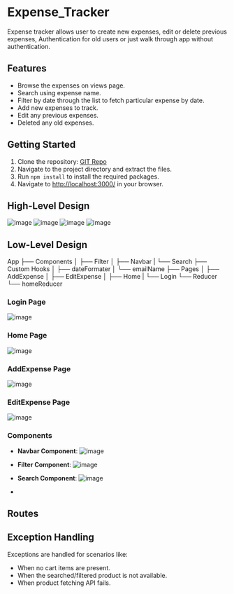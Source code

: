 # Expense_Tracker

Expense tracker allows user to create new expenses, edit or delete previous expenses, Authentication for old users or just walk through app without authentication.

## Features

- Browse the expenses on views page.
- Search using expense name.
- Filter by date through the list to fetch particular expense by date.
- Add new expenses to track.
- Edit any previous expenses.
- Deleted any old expenses.

## Getting Started

1. Clone the repository: [GIT Repo]([https://github.com/kyrios12/ExpenseTracker])
2. Navigate to the project directory and extract the files.
3. Run `npm install` to install the required packages.
4. Navigate to [http://localhost:3000/](http://localhost:3000/) in your browser.

## High-Level Design

![image](https://github.com/kyrios12/ExpenseTracker/assets/103828615/36d69618-90f1-430c-958c-ff30a465293d)
![image](https://github.com/kyrios12/ExpenseTracker/assets/103828615/e1e33a5b-d3f2-4826-90db-f7a8162e4926)
![image](https://github.com/kyrios12/ExpenseTracker/assets/103828615/f2804a38-30d8-4199-8e9d-006613ec58fe)
![image](https://github.com/kyrios12/ExpenseTracker/assets/103828615/77322ce4-6dd8-4883-9a63-68d2873960f3)

## Low-Level Design
App
├── Components
│   ├── Filter
│   ├── Navbar
|   └── Search 
├── Custom Hooks
│   ├── dateFormater
│   └── emailName
├── Pages
│   ├── AddExpense
│   ├── EditExpense
│   ├── Home
|   └── Login
└── Reducer
    └── homeReducer
    
### Login Page
![image](https://github.com/kyrios12/ExpenseTracker/assets/103828615/abe6b0da-cfed-4ca9-a698-be9cffae2015)
### Home Page
![image](https://github.com/kyrios12/ExpenseTracker/assets/103828615/1fe9a7ec-2bcf-4190-9796-218ad006cf3c)
### AddExpense Page
![image](https://github.com/kyrios12/ExpenseTracker/assets/103828615/fa211143-9d77-407a-9882-f2f0217b6826)
### EditExpense Page
![image](https://github.com/kyrios12/ExpenseTracker/assets/103828615/c82c3330-4e15-42f1-9009-c75ff15e150b)

### Components

- **Navbar Component**: ![image](https://github.com/kyrios12/ExpenseTracker/assets/103828615/7b38e273-0ffd-43f6-9f41-479b57683b6f)

- **Filter Component**: ![image](https://github.com/kyrios12/ExpenseTracker/assets/103828615/6c3a2bf5-19c2-4f66-8bbb-e304d4067d07)

- **Search Component**: ![image](https://github.com/kyrios12/ExpenseTracker/assets/103828615/485cc4ff-5242-4253-b70c-fdee21b62584)
- 
## Routes


## Exception Handling

Exceptions are handled for scenarios like:
- When no cart items are present.
- When the searched/filtered product is not available.
- When product fetching API fails.
